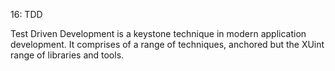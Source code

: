 16: TDD

Test Driven Development is a keystone technique in modern application development. It comprises of a range of techniques, anchored but the XUint range of libraries and tools.